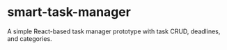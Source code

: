 # smart-task-manager
A simple React-based task manager prototype with task CRUD, deadlines, and categories.
